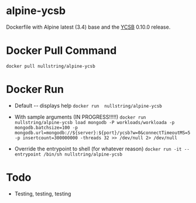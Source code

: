 # alpine-ycsb
Dockerfile with Alpine latest (3.4) base and the [YCSB](https://github.com/brianfrankcooper/YCSB) 0.10.0 release.

# Docker Pull Command
```docker pull nullstring/alpine-ycsb```


# Docker Run
* Default -- displays help
```docker run  nullstring/alpine-ycsb```

* With sample arguments (IN PROGRESS!!!!!)
```docker run  nullstring/alpine-ycsb load mongodb -P workloads/workloada -p mongodb.batchsize=100 -p mongodb.url=mongodb://${server}:${port}/ycsb?w=0&connectTimeoutMS=5 -p insertcount=300000000 -threads 32 >> /dev/null 2> /dev/null ```

* Override the entrypoint to shell (for whatever reason)
```docker run -it --entrypoint /bin/sh nullstring/alpine-ycsb```


# Todo
* Testing, testing, testing
